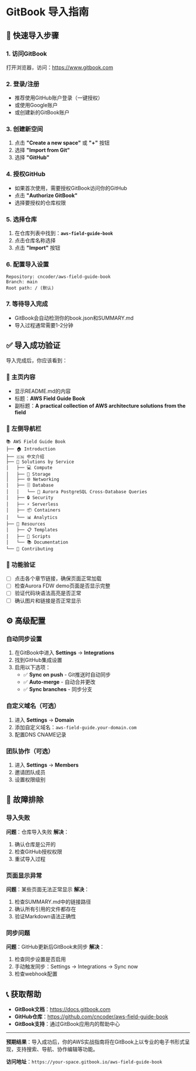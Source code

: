 # GitBook 导入指南

## 🚀 快速导入步骤

### 1. 访问GitBook
打开浏览器，访问：https://www.gitbook.com

### 2. 登录/注册
- 推荐使用GitHub账户登录（一键授权）
- 或使用Google账户
- 或创建新的GitBook账户

### 3. 创建新空间
1. 点击 **"Create a new space"** 或 **"+"** 按钮
2. 选择 **"Import from Git"**
3. 选择 **"GitHub"**

### 4. 授权GitHub
- 如果首次使用，需要授权GitBook访问你的GitHub
- 点击 **"Authorize GitBook"**
- 选择要授权的仓库权限

### 5. 选择仓库
1. 在仓库列表中找到：**`aws-field-guide-book`**
2. 点击仓库名称选择
3. 点击 **"Import"** 按钮

### 6. 配置导入设置
```
Repository: cncoder/aws-field-guide-book
Branch: main
Root path: / (默认)
```

### 7. 等待导入完成
- GitBook会自动检测你的book.json和SUMMARY.md
- 导入过程通常需要1-2分钟

## ✅ 导入成功验证

导入完成后，你应该看到：

### 📖 主页内容
- 显示README.md的内容
- 标题：**AWS Field Guide Book**
- 副标题：**A practical collection of AWS architecture solutions from the field**

### 📑 左侧导航栏
```
📚 AWS Field Guide Book
├── 🏠 Introduction
├── 🇨🇳 中文介绍
├── 📁 Solutions by Service
│   ├── 💻 Compute
│   ├── 💾 Storage  
│   ├── 🌐 Networking
│   ├── 🗄️ Database
│   │   └── 🔗 Aurora PostgreSQL Cross-Database Queries
│   ├── 🔒 Security
│   ├── ⚡ Serverless
│   ├── 📦 Containers
│   └── 📊 Analytics
├── 📁 Resources
│   ├── 📋 Templates
│   ├── 🔧 Scripts
│   └── 📚 Documentation
└── 🤝 Contributing
```

### 🔗 功能验证
- [ ] 点击各个章节链接，确保页面正常加载
- [ ] 检查Aurora FDW demo页面是否显示完整
- [ ] 验证代码块语法高亮是否正常
- [ ] 确认图片和链接是否正常显示

## ⚙️ 高级配置

### 自动同步设置
1. 在GitBook中进入 **Settings** → **Integrations**
2. 找到GitHub集成设置
3. 启用以下选项：
   - ✅ **Sync on push** - Git推送时自动同步
   - ✅ **Auto-merge** - 自动合并更改
   - ✅ **Sync branches** - 同步分支

### 自定义域名（可选）
1. 进入 **Settings** → **Domain**
2. 添加自定义域名：`aws-field-guide.your-domain.com`
3. 配置DNS CNAME记录

### 团队协作（可选）
1. 进入 **Settings** → **Members**
2. 邀请团队成员
3. 设置权限级别

## 🔧 故障排除

### 导入失败
**问题**：仓库导入失败
**解决**：
1. 确认仓库是公开的
2. 检查GitHub授权权限
3. 重试导入过程

### 页面显示异常
**问题**：某些页面无法正常显示
**解决**：
1. 检查SUMMARY.md中的链接路径
2. 确认所有引用的文件都存在
3. 验证Markdown语法正确性

### 同步问题
**问题**：GitHub更新后GitBook未同步
**解决**：
1. 检查同步设置是否启用
2. 手动触发同步：Settings → Integrations → Sync now
3. 检查webhook配置

## 📞 获取帮助

- **GitBook文档**：https://docs.gitbook.com
- **GitHub仓库**：https://github.com/cncoder/aws-field-guide-book
- **GitBook支持**：通过GitBook应用内的帮助中心

---

**预期结果**：导入成功后，你的AWS实战指南将在GitBook上以专业的电子书形式呈现，支持搜索、导航、协作编辑等功能。

**访问地址**：`https://your-space.gitbook.io/aws-field-guide-book`
